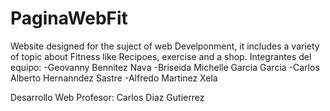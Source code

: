 # PaginaWebFit
Website designed for the suject of web Develponment, it includes a variety of topic about Fitness like Recipoes, exercise and a shop.
Integrantes del equipo:
-Geovanny Bennitez Nava
-Briseida Michelle Garcia Garcia
-Carlos Alberto Hernanndez Sastre
-Alfredo Martinez Xela

Desarrollo Web
Profesor: Carlos Diaz Gutierrez
